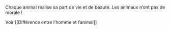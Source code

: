 Chaque animal réalise sa part de vie et de beauté. Les animaux n’ont pas de morale !

Voir [[Différence entre l’homme et l’animal]]